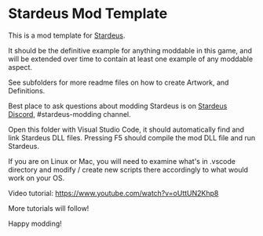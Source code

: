 # Stardeus Mod Template

This is a mod template for [Stardeus](https://store.steampowered.com/app/1380910/Stardeus/).

It should be the definitive example for anything moddable in this game, and will be
extended over time to contain at least one example of any moddable aspect.

See subfolders for more readme files on how to create Artwork, and Definitions.

Best place to ask questions about modding Stardeus is on [Stardeus Discord](https://discord.com/invite/89amEwP), #stardeus-modding channel.

Open this folder with Visual Studio Code, it should automatically find and link
Stardeus DLL files. Pressing F5 should compile the mod DLL file and run Stardeus.

If you are on Linux or Mac, you will need to examine what's in .vscode directory
and modify / create new scripts there accordingly to what would work on your OS.

Video tutorial: https://www.youtube.com/watch?v=oUttUN2Khp8

More tutorials will follow!

Happy modding!
